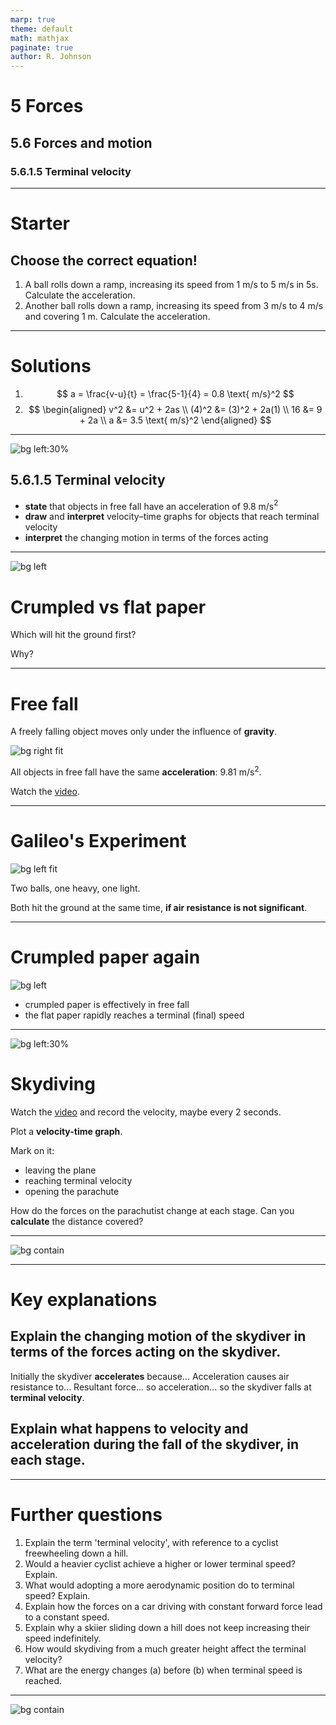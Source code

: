 ```yaml
---
marp: true
theme: default
math: mathjax
paginate: true
author: R. Johnson
---
```


# 5 Forces

## 5.6 Forces and motion

### 5.6.1.5 Terminal velocity

---

# Starter

## Choose the correct equation!

1. A ball rolls down a ramp, increasing its speed from 1 m/s to 5 m/s in 5s. Calculate the acceleration.
2. Another ball rolls down a ramp, increasing its speed from 3 m/s to 4 m/s and covering 1 m. Calculate the acceleration.

---

# Solutions

1.  $$
    a = \frac{v-u}{t} = \frac{5-1}{4} = 0.8 \text{ m/s}^2
    $$
2.  $$
    \begin{aligned}
    v^2 &= u^2 + 2as \\
    (4)^2 &= (3)^2 + 2a(1) \\
    16 &= 9 + 2a \\
    a &= 3.5 \text{ m/s}^2
    \end{aligned}
    $$

---

![bg left:30%](https://ichef.bbci.co.uk/news/976/cpsprodpb/12AED/production/_108552567_gettyimages-493079092.jpg)

## 5.6.1.5 Terminal velocity

- **state** that objects in free fall have an acceleration of 9.8 m/s$^2$
- **draw** and **interpret** velocity–time graphs for objects that reach terminal velocity
- **interpret** the changing motion in terms of the forces acting

---

![bg left](https://img.rawpixel.com/private/static/images/website/2022-05/frcrumpled_paper_abstract_antique_0-image-kybdu21t.jpg?w=1200&h=1200&dpr=1&fit=clip&crop=default&fm=jpg&q=75&vib=3&con=3&usm=15&cs=srgb&bg=F4F4F3&ixlib=js-2.2.1&s=2845ab38883eebc393a537b8ddf2c0b1)

# Crumpled vs flat paper

Which will hit the ground first?

Why?

---

# Free fall

A freely falling object moves only under the influence of **gravity**.

![bg right fit](https://images.saymedia-content.com/.image/t_share/MTc0NjQ3NzM5ODc0MjIzODg3/drag-force-and-the-terminal-velocity-of-a-human.jpg)

All objects in free fall have the same **acceleration**: 9.81 m/s$^2$.

Watch the [video](https://www.youtube.com/watch?v=E43-CfukEgs).

---

# Galileo's Experiment

![bg left fit](https://upload.wikimedia.org/wikipedia/commons/e/e5/Pisa_experiment.png)

Two balls, one heavy, one light.

Both hit the ground at the same time, **if air resistance is not significant**.

---

# Crumpled paper again

![bg left](https://img.rawpixel.com/private/static/images/website/2022-05/frcrumpled_paper_abstract_antique_0-image-kybdu21t.jpg?w=1200&h=1200&dpr=1&fit=clip&crop=default&fm=jpg&q=75&vib=3&con=3&usm=15&cs=srgb&bg=F4F4F3&ixlib=js-2.2.1&s=2845ab38883eebc393a537b8ddf2c0b1)

- crumpled paper is effectively in free fall
- the flat paper rapidly reaches a terminal (final) speed

---

![bg left:30%](https://ichef.bbci.co.uk/news/976/cpsprodpb/12AED/production/_108552567_gettyimages-493079092.jpg)

# Skydiving

Watch the [video](https://www.youtube.com/watch?v=EabUUrZFnFE) and record the velocity, maybe every 2 seconds.

Plot a **velocity-time graph**.

Mark on it:

- leaving the plane
- reaching terminal velocity
- opening the parachute

How do the forces on the parachutist change at each stage.
Can you **calculate** the distance covered?

---

![bg contain](https://www.cyberphysics.co.uk/graphics/graphs/terminal_velocity.gif)

---

# Key explanations

## Explain the changing motion of the skydiver in terms of the forces acting on the skydiver.

Initially the skydiver **accelerates** because...
Acceleration causes air resistance to...
Resultant force... so acceleration...
so the skydiver falls at **terminal velocity**.

## Explain what happens to velocity and acceleration during the fall of the skydiver, in each stage.

---

# Further questions

1. Explain the term 'terminal velocity', with reference to a cyclist freewheeling down a hill.
2. Would a heavier cyclist achieve a higher or lower terminal speed? Explain.
3. What would adopting a more aerodynamic position do to terminal speed? Explain.
4. Explain how the forces on a car driving with constant forward force lead to a constant speed.
5. Explain why a skiier sliding down a hill does not keep increasing their speed indefinitely.
6. How would skydiving from a much greater height affect the terminal velocity?
8. What are the energy changes (a) before (b) when terminal speed is reached.

---

![bg contain](https://cdn.savemyexams.co.uk/cdn-cgi/image/w=1920,f=auto/uploads/2021/07/5.6.15-V-T-graph-for-Terminal-Velocity.png)
